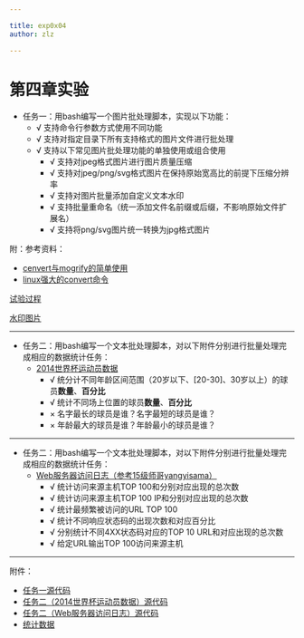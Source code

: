 ```yaml
---

title: exp0x04
author: zlz

---
```


# 第四章实验

* 任务一：用bash编写一个图片批处理脚本，实现以下功能：
    * √ 支持命令行参数方式使用不同功能
    * √ 支持对指定目录下所有支持格式的图片文件进行批处理
    * √ 支持以下常见图片批处理功能的单独使用或组合使用
        * √ 支持对jpeg格式图片进行图片质量压缩
        * √ 支持对jpeg/png/svg格式图片在保持原始宽高比的前提下压缩分辨率
        * √ 支持对图片批量添加自定义文本水印
        * √ 支持批量重命名（统一添加文件名前缀或后缀，不影响原始文件扩展名）
        * √ 支持将png/svg图片统一转换为jpg格式图片

附：参考资料：
* [cenvert与mogrify的简单使用](https://www.jianshu.com/p/85a86b45c9ed)
* [linux强大的convert命令](https://blog.csdn.net/wonengguwozai/article/details/53122629)

[试验过程](https://asciinema.org/a/327988)

[水印图片](image/003.jpg)

---

* 任务二：用bash编写一个文本批处理脚本，对以下附件分别进行批量处理完成相应的数据统计任务：
    * [2014世界杯运动员数据](data/worldcupplayerinfo.tsv)
        * √ 统分计不同年龄区间范围（20岁以下、[20-30]、30岁以上）的球员**数量**、**百分比**
        * √ 统计不同场上位置的球员**数量**、**百分比**
        * × 名字最长的球员是谁？名字最短的球员是谁？
        * × 年龄最大的球员是谁？年龄最小的球员是谁？

---

* 任务二：用bash编写一个文本批处理脚本，对以下附件分别进行批量处理完成相应的数据统计任务：
    * [Web服务器访问日志（参考15级师哥yangyisama）](data/.web_log.tsv)
        * √ 统计访问来源主机TOP 100和分别对应出现的总次数
        * √ 统计访问来源主机TOP 100 IP和分别对应出现的总次数
        * √ 统计最频繁被访问的URL TOP 100
        * √ 统计不同响应状态码的出现次数和对应百分比
        * √ 分别统计不同4XX状态码对应的TOP 10 URL和对应出现的总次数
        * √ 给定URL输出TOP 100访问来源主机

---

附件：
* [任务一源代码](code/exp0x04_1.sh)
* [任务二（2014世界杯运动员数据）源代码](code/exp0x04_2.1.sh)
* [任务二（Web服务器访问日志）源代码](code/exp0x04_2.2.sh)
* [统计数据](result.md)